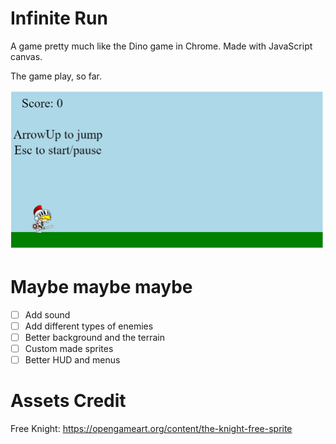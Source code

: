 # Infinite Run

A game pretty much like the Dino game in Chrome. Made with JavaScript canvas.

The game play, so far.

![](gameplay_so_far.gif)

# Maybe maybe maybe

- [ ] Add sound
- [ ] Add different types of enemies
- [ ] Better background and the terrain
- [ ] Custom made sprites
- [ ] Better HUD and menus

# Assets Credit

Free Knight: https://opengameart.org/content/the-knight-free-sprite